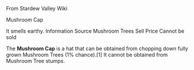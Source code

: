 From Stardew Valley Wiki

Mushroom Cap

It smells earthy. Information Source Mushroom Trees Sell Price Cannot be sold

The **Mushroom Cap** is a hat that can be obtained from chopping down fully grown Mushroom Trees (1% chance).\[1] It cannot be obtained from Mushroom Tree stumps.